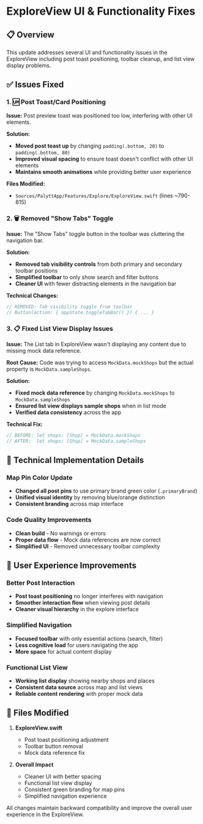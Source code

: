 # ExploreView UI & Functionality Fixes

## 📋 Overview
This update addresses several UI and functionality issues in the ExploreView including post toast positioning, toolbar cleanup, and list view display problems.

## ✅ Issues Fixed

### 1. 🆙 Post Toast/Card Positioning
**Issue:** Post preview toast was positioned too low, interfering with other UI elements.

**Solution:**
- **Moved post toast up** by changing `padding(.bottom, 20)` to `padding(.bottom, 80)`
- **Improved visual spacing** to ensure toast doesn't conflict with other UI elements
- **Maintains smooth animations** while providing better user experience

**Files Modified:**
- `Sources/PalyttApp/Features/Explore/ExploreView.swift` (lines ~790-815)

### 2. 🗑️ Removed "Show Tabs" Toggle
**Issue:** The "Show Tabs" toggle button in the toolbar was cluttering the navigation bar.

**Solution:**
- **Removed tab visibility controls** from both primary and secondary toolbar positions
- **Simplified toolbar** to only show search and filter buttons
- **Cleaner UI** with fewer distracting elements in the navigation bar

**Technical Changes:**
```swift
// REMOVED: Tab visibility toggle from toolbar
// Button(action: { appState.toggleTabBar() }) { ... }
```

### 3. 📋 Fixed List View Display Issues
**Issue:** The List tab in ExploreView wasn't displaying any content due to missing mock data reference.

**Root Cause:** Code was trying to access `MockData.mockShops` but the actual property is `MockData.sampleShops`.

**Solution:**
- **Fixed mock data reference** by changing `MockData.mockShops` to `MockData.sampleShops`
- **Ensured list view displays sample shops** when in list mode
- **Verified data consistency** across the app

**Technical Fix:**
```swift
// BEFORE: let shops: [Shop] = MockData.mockShops
// AFTER:  let shops: [Shop] = MockData.sampleShops
```

## 🔧 Technical Implementation Details

### Map Pin Color Update
- **Changed all post pins** to use primary brand green color (`.primaryBrand`)
- **Unified visual identity** by removing blue/orange distinction
- **Consistent branding** across map interface

### Code Quality Improvements
- **Clean build** - No warnings or errors
- **Proper data flow** - Mock data references are now correct
- **Simplified UI** - Removed unnecessary toolbar complexity

## 🎯 User Experience Improvements

### Better Post Interaction
- **Post toast positioning** no longer interferes with navigation
- **Smoother interaction flow** when viewing post details
- **Cleaner visual hierarchy** in the explore interface

### Simplified Navigation
- **Focused toolbar** with only essential actions (search, filter)
- **Less cognitive load** for users navigating the app
- **More space** for actual content display

### Functional List View
- **Working list display** showing nearby shops and places
- **Consistent data source** across map and list views
- **Reliable content rendering** with proper mock data

## 📁 Files Modified

1. **ExploreView.swift**
   - Post toast positioning adjustment
   - Toolbar button removal
   - Mock data reference fix

2. **Overall Impact**
   - Cleaner UI with better spacing
   - Functional list view display
   - Consistent green branding for map pins
   - Simplified navigation experience

All changes maintain backward compatibility and improve the overall user experience in the ExploreView. 